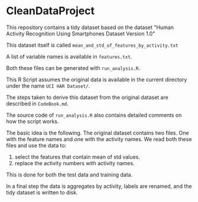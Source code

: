 # CleanDataProject

This repository contains a tidy dataset based on the dataset "Human Activity
Recognition Using Smartphones Dataset Version 1.0"

This dataset itself is called `mean_and_std_of_features_by_activity.txt`

A list of variable names is available in `features.txt`.

Both these files can be generated with `run_analysis.R`.

This R Script assumes the original data is available in the current directory
under the name `UCI HAR Dataset/`.

The steps taken to derive this dataset from the original dataset are
described in `CodeBook.md`.

The source code of `run_analysis.R` also contains detailed comments 
on how the script works.

The basic idea is the following. The original dataset contains
two files. One with the feature names and one with the activity
names. We read both these files and use the data to:

1. select the features that contain mean of std values.  
2. replace the activity numbers with activity names.

This is done for both the test data and training data.

In a final step the data is aggregates by activity, labels
are renamed, and the tidy dataset is written to disk.

